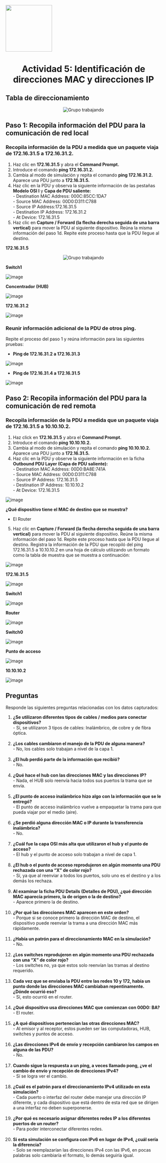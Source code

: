 <p align="left">
  <img src="https://semanadelcannabis.cayetano.edu.pe/assets/img/logo-upch.png" width="150">
  <h1 align="center">Actividad 5: Identificación de direcciones MAC y direcciones IP</h1>
</p>

## Tabla de direccionamiento
<p align= "center">
  <img src="https://github.com/EdwinJaraOFC/CDRGrupo5/assets/150296803/23c23cb3-7020-4f17-9505-127808b42830" alt="Grupo trabajando"  />
</p>

## Paso 1: Recopila información del PDU para la comunicación de red local

### Recopila información de la PDU a medida que un paquete viaja de 172.16.31.5 a 172.16.31.2.

1. Haz clic en **172.16.31.5** y abra el **Command Prompt.**
2. Introduce el comando **ping 172.16.31.2.**
3. Cambia al modo de simulación y repita el comando **ping 172.16.31.2.** Aparece una PDU junto a **172.16.31.5.**
4. Haz clic en la PDU y observa la siguiente información de las pestañas **Modelo OSI I** y **Capa de PDU saliente:** <br>- Destination MAC Address: 000C:85CC:1DA7<br>- Source MAC Address: 00D0:D311:C788<br>- Source IP Address:172.16.31.5<br>- Destination IP Address: 172.16.31.2<br>- At Device: 172.16.31.5
5. Haz clic en **Capture / Forward (la flecha derecha seguida de una barra vertical)** para mover la PDU al siguiente dispositivo. Reúna la misma información del paso 1d. Repite este proceso hasta que la PDU llegue al destino.

**172.16.31.5**
<p align= "center">
  <img src="https://github.com/EdwinJaraOFC/CDRGrupo5/assets/150296803/ab6ec817-847c-41cd-8662-b5233495fb69" alt="Grupo trabajando" />
</p>

**Switch1**

![image](https://github.com/EdwinJaraOFC/CDRGrupo5/assets/150296803/ecf3dc79-6835-432b-8093-5bd62fd9c039)

**Concentrador (HUB)**

![image](https://github.com/EdwinJaraOFC/CDRGrupo5/assets/150296803/1d280728-e507-416e-b59e-35b650a03a95)

**172.16.31.2**

![image](https://github.com/EdwinJaraOFC/CDRGrupo5/assets/150296803/bf0351d6-947e-439e-914b-591840cd16dd)

### Reunir información adicional de la PDU de otros ping.
Repite el proceso del paso 1 y reúna información para las siguientes pruebas:

- **Ping de 172.16.31.2 a 172.16.31.3**

![image](https://github.com/EdwinJaraOFC/CDRGrupo5/assets/150296803/be08a1e1-c032-44e7-b474-5fad2977f846)

- **Ping de 172.16.31.4 a 172.16.31.5**

![image](https://github.com/EdwinJaraOFC/CDRGrupo5/assets/150296803/aa81520e-5f11-4af1-8c03-9131da8c1a5e)

## Paso 2: Recopila información del PDU para la comunicación de red remota

### Recopila información de la PDU a medida que un paquete viaja de 172.16.31.5 a 10.10.10.2. 
1. Haz click en **172.16.31.5** y abra el **Command Prompt.**
2. Introduce el comando **ping 10.10.10.2.**
3. Cambia al modo de simulación y repita el comando **ping 10.10.10.2.** Aparece una PDU junto a **172.16.31.5.**
4. Haz clic en la PDU y observe la siguiente información en la ficha **Outbound PDU Layer (Capa de PDU saliente):** <br>- Destination MAC Address: 00D0:BA8E:741A<br>- Source MAC Address: 00D0:D311:C788<br>- Source IP Address: 172.16.31.5<br>- Destination IP Address: 10.10.10.2<br>- At Device: 172.16.31.5

![image](https://github.com/EdwinJaraOFC/CDRGrupo5/assets/150296803/a31f8b70-f606-4c1c-a5df-24a7d92ac239)

**¿Qué dispositivo tiene el MAC de destino que se muestra?**
- El Router

5. Haz clic en **Capture / Forward (la flecha derecha seguida de una barra vertical)** para mover la PDU al siguiente dispositivo. Reúne la misma información del paso 1d. Repite este proceso hasta que la PDU llegue al destino. Registra la información de la PDU que recopiló del ping 172.16.31.5 a 10.10.10.2 en una hoja de cálculo utilizando un formato como la tabla de muestra que se muestra a continuación: 

![image](https://github.com/EdwinJaraOFC/CDRGrupo5/assets/150296803/283a7045-38d1-4211-8086-b0d5b82ac1b7)

**172.16.31.5**

![image](https://github.com/EdwinJaraOFC/CDRGrupo5/assets/150296803/959e2e8a-97f7-46bc-a5a5-081f5b6c017c)

**Switch1**

![image](https://github.com/EdwinJaraOFC/CDRGrupo5/assets/150296803/a16c6a48-5fa0-4551-b3ca-1251255b999a)

**Router**

![image](https://github.com/EdwinJaraOFC/CDRGrupo5/assets/150296803/59c652c9-9452-49fa-85f7-757f85f07fe7)

**Switch0**

![image](https://github.com/EdwinJaraOFC/CDRGrupo5/assets/150296803/c1ae9f1d-4d35-4916-8783-b2fb8981f1f5)

**Punto de acceso**

![image](https://github.com/EdwinJaraOFC/CDRGrupo5/assets/150296803/1578f351-8cb1-44c2-bd5a-93fc7a6f834f)

**10.10.10.2**

![image](https://github.com/EdwinJaraOFC/CDRGrupo5/assets/150296803/8f492934-35b0-4ae7-88b6-ef357b4d3f94)

## Preguntas
Responde las siguientes preguntas relacionadas con los datos capturados:
1. **¿Se utilizaron diferentes tipos de cables / medios para conectar dispositivos?** <br>-	Sí, se utilizaron 3 tipos de cables: Inalámbrico, de cobre y de fibra óptica.<br><br>
2. **¿Los cables cambiaron el manejo de la PDU de alguna manera?** <br>- No, los cables solo trabajan a nivel de la capa 1.<br><br>
3. **¿El hub perdió parte de la información que recibió?** <br>- No.<br><br>
4. **¿Qué hace el hub con las direcciones MAC y las direcciones IP?** <br>- Nada, el HUB solo reenvía hacia todos sus puertos la trama que se envía.<br><br>
5. **¿El punto de acceso inalámbrico hizo algo con la información que se le entregó?** <br>- El punto de acceso inalámbrico vuelve a empaquetar la trama para que pueda viajar por el medio (aire).<br><br>
6. **¿Se perdió alguna dirección MAC o IP durante la transferencia inalámbrica?** <br>-	No.<br><br>
7. **¿Cuál fue la capa OSI más alta que utilizaron el hub y el punto de acceso?** <br>-	El hub y el punto de acceso solo trabajan a nivel de capa 1.<br><br>
8. **¿El hub o el punto de acceso reprodujeron en algún momento una PDU rechazada con una “X” de color rojo?** <br>- Sí, ya que al reenviar a todos los puertos, solo uno es el destino y a los demás los rechaza.<br><br>
9. **Al examinar la ficha PDU Details (Detalles de PDU), ¿qué dirección MAC aparecía primero, la de origen o la de destino?** <br>-	Aparece primero la de destino.<br><br>
10. **¿Por qué las direcciones MAC aparecen en este orden?** <br>-	Porque si se conoce primero la dirección MAC de destino, el dispositivo puede reenviar la trama a una dirección MAC más rápidamente.<br><br>
11. **¿Había un patrón para el direccionamiento MAC en la simulación?** <br>-	No.<br><br>
12. **¿Los switches reprodujeron en algún momento una PDU rechazada con una “X” de color rojo?** <br>- Los switches no, ya que estos solo reenvían las tramas al destino requerido.<br><br>
13. **Cada vez que se enviaba la PDU entre las redes 10 y 172, había un punto donde las direcciones MAC cambiaban repentinamente. ¿Dónde ocurrió eso?** <br>-	Sí, esto ocurrió en el router.<br><br>
14. **¿Qué dispositivo usa direcciones MAC que comienzan con 00D0: BA?** <br>- El router.<br><br>
15. **¿A qué dispositivos pertenecían las otras direcciones MAC?** <br>- Al emisor y al receptor, estos pueden ser las computadoras, HUB, switches y puntos de acceso.<br><br>
16. **¿Las direcciones IPv4 de envío y recepción cambiaron los campos en alguna de las PDU?** <br>- No.<br><br>
17. **Cuando sigue la respuesta a un ping, a veces llamado pong, ¿ve el cambio de envío y recepción de direcciones IPv4?** <br>- Sí se logra ver el cambio.<br><br>
18. **¿Cuál es el patrón para el direccionamiento IPv4 utilizado en esta simulación?** <br>- Cada puerto o interfaz del router debe manejar una dirección IP diferente, y cada dispositivo que está dentro de esta red que se dirigen a una interfaz no deben superponerse.<br><br>
19. **¿Por qué es necesario asignar diferentes redes IP a los diferentes puertos de un router?** <br>- Para poder interconectar diferentes redes.<br><br>
20. **Si esta simulación se configura con IPv6 en lugar de IPv4, ¿cuál sería la diferencia?** <br>-	Solo se reemplazarían las direcciones IPv4 con las IPv6, en pocas palabras solo cambiaría el formato, lo demás seguiría igual.<br>

